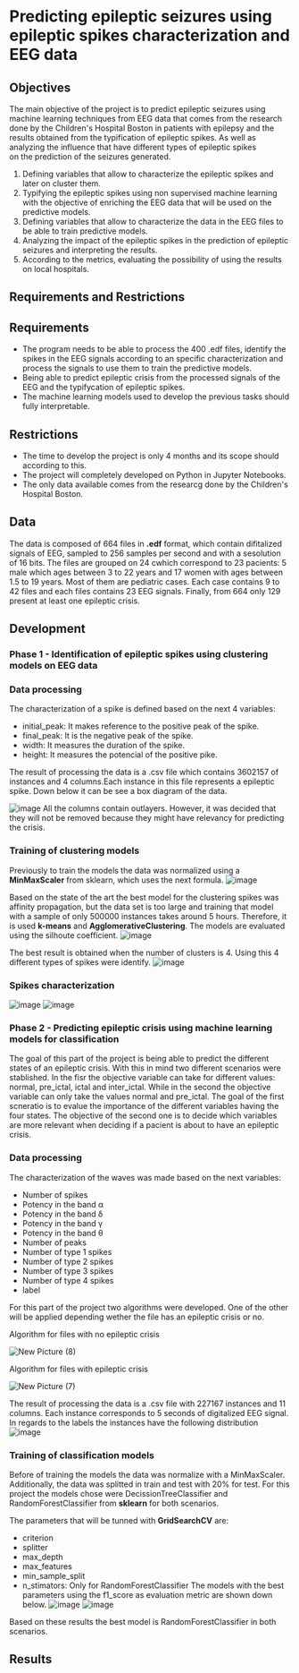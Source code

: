 # Predicting epileptic seizures using epileptic spikes characterization and EEG data 

## Objectives

The main objective of the project is to predict epileptic seizures using machine learning techniques from
EEG data that comes from the research done by the Children's Hospital Boston in
patients with epilepsy and the results obtained from the typification of epileptic spikes.
As well as analyzing the influence that have different types of epileptic spikes  
on the prediction of the seizures generated. 

  1. Defining variables that allow to characterize the epileptic spikes and later on cluster them.
  2. Typifying the epileptic spikes using non supervised machine learning with the objective of enriching the EEG data that will be used on the predictive models.
  3. Defining variables that allow to characterize the data in the EEG files to be able to train predictive models.
  4. Analyzing the impact of the epileptic spikes in the prediction of epileptic seizures and interpreting the results.
  5. According to the metrics, evaluating the possibility of using the results on local hospitals.
 
## Requirements and Restrictions 
## Requirements 
  - The program needs to be able to process the 400 .edf files, identify the  spikes in the EEG signals according to an specific characterization and  process the signals to use them to train the predictive models. 
  - Being able to predict epileptic crisis from the processed signals of the EEG and the typifycation of epileptic spikes.
  - The machine learning models used to develop the previous tasks should fully interpretable.
## Restrictions 
  - The time to develop the project is only 4 months and its scope should according to this.  
  - The project will completely developed on Python in Jupyter Notebooks.
  - The only data available comes from the researcg done by the Children's Hospital Boston.  

## Data 
The data is composed of 664 files in **.edf** format, which contain difitalized signals of EEG, sampled to 256 samples per second and with a sesolution of 16 bits.  The files are grouped on  24 cwhich correspond to 23 pacients: 5 male which ages between 3 to 22 years and 17 women with ages between  1.5 to 19 years. Most of them are pediatric cases. Each case contains 9 to 42 files and each files contains 23 EEG signals. Finally,  from 664 only 129 present at least one epileptic crisis. 

## Development

  ### Phase 1 - Identification of epileptic spikes using clustering models on EEG data 
  ### Data processing 
  The characterization of a spike is defined based on the next 4 variables:
  - initial_peak: It makes reference to the positive peak of the spike. 
  - final_peak: It is the negative peak of the spike.
  - width: It measures the duration of the spike.
  - height: It measures the potencial of the positive pike. 
    
  The result of processing the data is a .csv file which contains 3602157 of instances and 4 columns.Each instance in this file represents a epileptic spike. Down below it can be see a box diagram of the data. 

![image](https://user-images.githubusercontent.com/47225250/124827785-71814700-df44-11eb-8d0b-2584086dd461.png)
   All the columns contain outlayers. However, it was decided that they will not be removed because they might have relevancy for predicting the crisis.  
 
 
  ### Training of clustering models 
  Previously to train the models  the data was normalized using  a **MinMaxScaler** from sklearn, which uses the next formula. 
  ![image](https://user-images.githubusercontent.com/47225250/124828427-3f241980-df45-11eb-9643-c022ca6f8bd9.png)

  Based on the state of the art the best model for the clustering spikes was affinity propagation, but the  data set is too large and training that model with a sample of only 500000 instances takes around 5 hours. Therefore, it is used **k-means** and **AgglomerativeClustering**. The models are evaluated using the silhoute coefficient.
![image](https://user-images.githubusercontent.com/47225250/124828822-c40f3300-df45-11eb-97f8-506b45c024fd.png)

  The best result is obtained when the number of clusters is 4. Using this 4 different types of spikes were identify. 
![image](https://user-images.githubusercontent.com/47225250/124829002-0769a180-df46-11eb-9c76-fdd747bbef38.png)

  ### Spikes characterization
  ![image](https://user-images.githubusercontent.com/47225250/124829244-5d3e4980-df46-11eb-8a91-5e25cd39e4dc.png)
  ![image](https://user-images.githubusercontent.com/47225250/124829164-3ed84e00-df46-11eb-9903-2aaf2fc18867.png)
  
  ### Phase 2 - Predicting epileptic crisis using machine learning models for classification
  The goal of this part of the project is being able to predict the different states of an epileptic crisis. With this in mind two different scenarios were stablished. In the fisr the objective variable can take for different values: normal, pre_ictal, ictal and inter_ictal. While in the second the objective variable can only take the values normal and pre_ictal.  The goal of the first scneratio is to evalue the importance of the different variables having the four states. The objective of the second one is to  decide which variables are more relevant when deciding if a pacient is about to have an epileptic crisis.  
  
  ### Data processing 
  
  The characterization of the waves was made based on the next variables:
  - Number of spikes 
  - Potency in the band α
  - Potency in the band δ
  - Potency in the band γ
  - Potency in the band θ
  - Number of peaks 
  - Number of type 1 spikes 
  - Number of type 2 spikes 
  - Number of type 3 spikes 
  - Number of type 4 spikes 
  - label
  
  For this part of the project two algorithms were developed. One of the other will be applied depending wether the file has an epileptic crisis or no.  
  
  Algorithm for files with no epileptic crisis 
  
  ![New Picture (8)](https://user-images.githubusercontent.com/47225250/124832685-05eea800-df4b-11eb-8988-363c69b872ed.png)
  
  Algorithm for files with epileptic crisis 
  
  ![New Picture (7)](https://user-images.githubusercontent.com/47225250/124832672-fcfdd680-df4a-11eb-9744-ad0213912e6f.png)
  
  The result of processing the data is a .csv file with 227167 instances and 11 columns. Each instance corresponds to 5 seconds of digitalized EEG signal. In regards to the labels the instances have the following distribution
  ![image](https://user-images.githubusercontent.com/47225250/124839876-a945ba00-df57-11eb-93de-973dbec4ffdd.png)
  
  ### Training of classification models
  Before of training the models the data was normalize with a MinMaxScaler. Additionally, the data was splitted in train and test with 20% for test.  For this project the models chose were DecissionTreeClassifier and RandomForestClassifier from **sklearn** for both scenarios.  
  
  The parameters that will be tunned with **GridSearchCV** are:
  - criterion
  - splitter
  - max_depth
  - max_features
  - min_sample_split
  - n_stimators: Only for RandomForestClassifier
  The models with the best parameters using the f1_score as evaluation metric are shown down below.
  ![image](https://user-images.githubusercontent.com/47225250/124841202-b4e6b000-df5a-11eb-80e7-d665e41f6153.png)
  ![image](https://user-images.githubusercontent.com/47225250/124841272-da73b980-df5a-11eb-9075-195af7b1cf23.png)
  
  Based on these results the best model is RandomForestClassifier in both scenarios. 
  
  ## Results 
  
 
    
    
    
    
      
      
    

